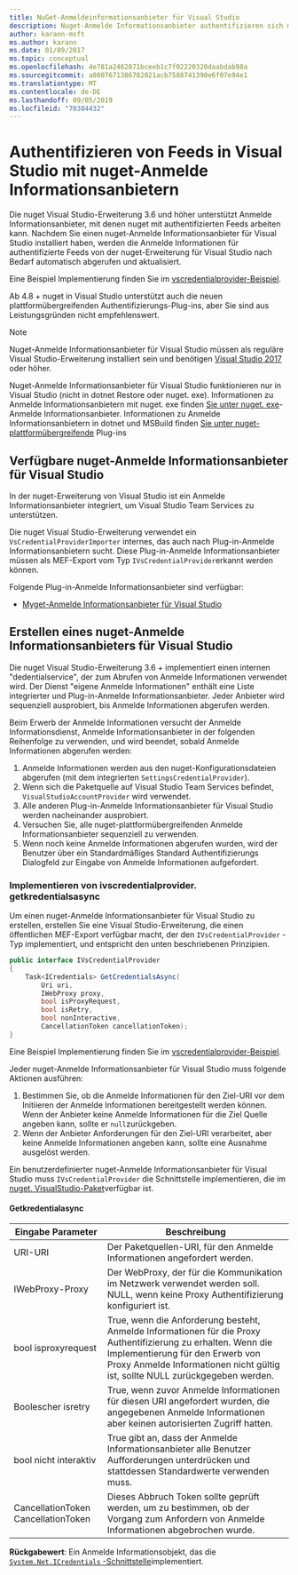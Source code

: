 ```yaml
---
title: NuGet-Anmeldeinformationsanbieter für Visual Studio
description: Nuget-Anmelde Informationsanbieter authentifizieren sich mit Feeds, indem die ivscredentialprovider-Schnittstelle in einer Visual Studio-Erweiterung implementiert wird.
author: karann-msft
ms.author: karann
ms.date: 01/09/2017
ms.topic: conceptual
ms.openlocfilehash: 4e781a2462871bceeb1c7f02220320daabdab98a
ms.sourcegitcommit: a0807671386782021acb7588741390e6f07e94e1
ms.translationtype: MT
ms.contentlocale: de-DE
ms.lasthandoff: 09/05/2019
ms.locfileid: "70384432"
---
```

# <a name="authenticating-feeds-in-visual-studio-with-nuget-credential-providers"></a>Authentifizieren von Feeds in Visual Studio mit nuget-Anmelde Informationsanbietern

Die nuget Visual Studio-Erweiterung 3.6 und höher unterstützt Anmelde Informationsanbieter, mit denen nuget mit authentifizierten Feeds arbeiten kann.
Nachdem Sie einen nuget-Anmelde Informationsanbieter für Visual Studio installiert haben, werden die Anmelde Informationen für authentifizierte Feeds von der nuget-Erweiterung für Visual Studio nach Bedarf automatisch abgerufen und aktualisiert.

Eine Beispiel Implementierung finden Sie im [vscredentialprovider-Beispiel](https://github.com/NuGet/Samples/tree/master/VsCredentialProvider).

Ab 4.8 + nuget in Visual Studio unterstützt auch die neuen plattformübergreifenden Authentifizierungs-Plug-ins, aber Sie sind aus Leistungsgründen nicht empfehlenswert.

> [!Note]
> Nuget-Anmelde Informationsanbieter für Visual Studio müssen als reguläre Visual Studio-Erweiterung installiert sein und benötigen [Visual Studio 2017](http://aka.ms/vs/15/release/vs_enterprise.exe) oder höher.
>
> Nuget-Anmelde Informationsanbieter für Visual Studio funktionieren nur in Visual Studio (nicht in dotnet Restore oder nuget. exe). Informationen zu Anmelde Informationsanbietern mit nuget. exe finden [Sie unter nuget. exe](nuget-exe-Credential-providers.md)-Anmelde Informationsanbieter.
> Informationen zu Anmelde Informationsanbietern in dotnet und MSBuild finden [Sie unter nuget-plattformübergreifende](nuget-cross-platform-authentication-plugin.md) Plug-ins

## <a name="available-nuget-credential-providers-for-visual-studio"></a>Verfügbare nuget-Anmelde Informationsanbieter für Visual Studio

In der nuget-Erweiterung von Visual Studio ist ein Anmelde Informationsanbieter integriert, um Visual Studio Team Services zu unterstützen.

Die nuget Visual Studio-Erweiterung verwendet ein `VsCredentialProviderImporter` internes, das auch nach Plug-in-Anmelde Informationsanbietern sucht. Diese Plug-in-Anmelde Informationsanbieter müssen als MEF-Export vom Typ `IVsCredentialProvider`erkannt werden können.

Folgende Plug-in-Anmelde Informationsanbieter sind verfügbar:

- [Myget-Anmelde Informationsanbieter für Visual Studio](http://docs.myget.org/docs/reference/credential-provider-for-visual-studio)

## <a name="creating-a-nuget-credential-provider-for-visual-studio"></a>Erstellen eines nuget-Anmelde Informationsanbieters für Visual Studio

Die nuget Visual Studio-Erweiterung 3.6 + implementiert einen internen "dedentialservice", der zum Abrufen von Anmelde Informationen verwendet wird. Der Dienst "eigene Anmelde Informationen" enthält eine Liste integrierter und Plug-in-Anmelde Informationsanbieter. Jeder Anbieter wird sequenziell ausprobiert, bis Anmelde Informationen abgerufen werden.

Beim Erwerb der Anmelde Informationen versucht der Anmelde Informationsdienst, Anmelde Informationsanbieter in der folgenden Reihenfolge zu verwenden, und wird beendet, sobald Anmelde Informationen abgerufen werden:

1. Anmelde Informationen werden aus den nuget-Konfigurationsdateien abgerufen (mit dem integrierten `SettingsCredentialProvider`).
1. Wenn sich die Paketquelle auf Visual Studio Team Services befindet, `VisualStudioAccountProvider` wird verwendet.
1. Alle anderen Plug-in-Anmelde Informationsanbieter für Visual Studio werden nacheinander ausprobiert.
1. Versuchen Sie, alle nuget-plattformübergreifenden Anmelde Informationsanbieter sequenziell zu verwenden.
1. Wenn noch keine Anmelde Informationen abgerufen wurden, wird der Benutzer über ein Standardmäßiges Standard Authentifizierungs Dialogfeld zur Eingabe von Anmelde Informationen aufgefordert.

### <a name="implementing-ivscredentialprovidergetcredentialsasync"></a>Implementieren von ivscredentialprovider. getkredentialsasync

Um einen nuget-Anmelde Informationsanbieter für Visual Studio zu erstellen, erstellen Sie eine Visual Studio-Erweiterung, die einen öffentlichen MEF-Export verfügbar macht, der den `IVsCredentialProvider` -Typ implementiert, und entspricht den unten beschriebenen Prinzipien.

```cs
public interface IVsCredentialProvider
{
    Task<ICredentials> GetCredentialsAsync(
        Uri uri,
        IWebProxy proxy,
        bool isProxyRequest,
        bool isRetry,
        bool nonInteractive,
        CancellationToken cancellationToken);
}
```

Eine Beispiel Implementierung finden Sie im [vscredentialprovider-Beispiel](https://github.com/NuGet/Samples/tree/master/VsCredentialProvider).

Jeder nuget-Anmelde Informationsanbieter für Visual Studio muss folgende Aktionen ausführen:

1. Bestimmen Sie, ob die Anmelde Informationen für den Ziel-URI vor dem Initiieren der Anmelde Informationen bereitgestellt werden können. Wenn der Anbieter keine Anmelde Informationen für die Ziel Quelle angeben kann, sollte er `null`zurückgeben.
1. Wenn der Anbieter Anforderungen für den Ziel-URI verarbeitet, aber keine Anmelde Informationen angeben kann, sollte eine Ausnahme ausgelöst werden.

Ein benutzerdefinierter nuget-Anmelde Informationsanbieter für Visual Studio muss `IVsCredentialProvider` die Schnittstelle implementieren, die im [nuget. VisualStudio-Paket](https://www.nuget.org/packages/NuGet.VisualStudio/)verfügbar ist.

#### <a name="getcredentialasync"></a>Getkredentialasync

| Eingabe Parameter |Beschreibung|
| ----------------|-----------|
| URI-URI | Der Paketquellen-URI, für den Anmelde Informationen angefordert werden.|
| IWebProxy-Proxy | Der WebProxy, der für die Kommunikation im Netzwerk verwendet werden soll. NULL, wenn keine Proxy Authentifizierung konfiguriert ist. |
| bool isproxyrequest | True, wenn die Anforderung besteht, Anmelde Informationen für die Proxy Authentifizierung zu erhalten. Wenn die Implementierung für den Erwerb von Proxy Anmelde Informationen nicht gültig ist, sollte NULL zurückgegeben werden. |
| Boolescher isretry | True, wenn zuvor Anmelde Informationen für diesen URI angefordert wurden, die angegebenen Anmelde Informationen aber keinen autorisierten Zugriff hatten. |
| bool nicht interaktiv | True gibt an, dass der Anmelde Informationsanbieter alle Benutzer Aufforderungen unterdrücken und stattdessen Standardwerte verwenden muss. |
| CancellationToken CancellationToken | Dieses Abbruch Token sollte geprüft werden, um zu bestimmen, ob der Vorgang zum Anfordern von Anmelde Informationen abgebrochen wurde. |

**Rückgabewert**: Ein Anmelde Informationsobjekt, das die [ `System.Net.ICredentials` -Schnittstelle](/dotnet/api/system.net.icredentials?view=netstandard-2.0)implementiert.
